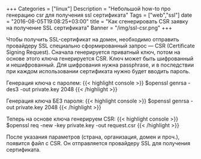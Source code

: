 +++
Categories = ["linux"]
Description = "Небольшой how-to про генерацию csr для получения ssl сертификата"
Tags = ["web","ssl"]
date = "2016-08-05T19:08:25+03:00"
title = "Как сгенерировать CSR заявку на получение SSL сертификата"
Banner = "/img/ssl-csr.png"
+++

Чтобы получить SSL-сертификат на домен, необходимо отправить провайдеру SSL специально сформированный запрос — CSR (Certificate Signing Request).
Сначала генерируется приватный ключ, потом на основе этого ключа генерируется CSR.
Ключ может быть шифрованный и нешифрованный. Для шифрования нужна passphrase, и в последствии при каждом использовании сертификата нужно будет вводить пароль.
<!--more-->

Генерация ключа с паролем:
{{< highlight console >}}
$openssl genrsa -des3 -out private.key 2048
{{< /highlight >}}

Генерация ключа БЕЗ пароля:
{{< highlight console >}}
$openssl genrsa -out private.key 2048
{{< /highlight >}}

Теперь на основе ключа генерируем CSR:
{{< highlight console >}}
$openssl req -new -key private.key -out request.csr
{{< /highlight >}}

После указания параметров (страна, организация, домен и проч.), появится файл с CSR. Он отправляется провайдеру SSL для получения сертификата.
